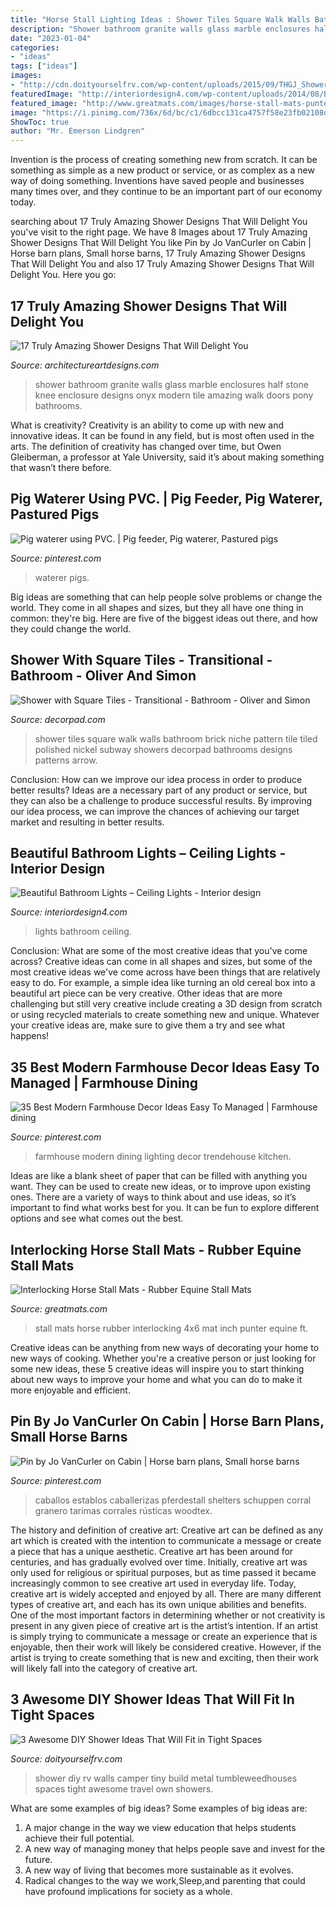 ```yaml
---
title: "Horse Stall Lighting Ideas : Shower Tiles Square Walk Walls Bathroom Brick Niche Pattern Tile Tiled Polished Nickel Subway Showers Decorpad Bathrooms Designs Patterns Arrow"
description: "Shower bathroom granite walls glass marble enclosures half stone knee enclosure designs onyx modern tile amazing walk doors pony bathrooms"
date: "2023-01-04"
categories:
- "ideas"
tags: ["ideas"]
images:
- "http://cdn.doityourselfrv.com/wp-content/uploads/2015/09/THGJ_Shower_-_0001_grande.jpg"
featuredImage: "http://interiordesign4.com/wp-content/uploads/2014/08/Beautiful-Bathroom-Lights-Ceiling-Lights-71.jpg?x37029"
featured_image: "http://www.greatmats.com/images/horse-stall-mats-punter/horse-stall-install.jpg"
image: "https://i.pinimg.com/736x/6d/bc/c1/6dbcc131ca4757f58e23fb02108d52f4.jpg"
ShowToc: true
author: "Mr. Emerson Lindgren"
---
```



Invention is the process of creating something new from scratch. It can be something as simple as a new product or service, or as complex as a new way of doing something. Inventions have saved people and businesses many times over, and they continue to be an important part of our economy today.

	

		
searching about 17 Truly Amazing Shower Designs That Will Delight You you've visit to the right page. We have 8 Images about 17 Truly Amazing Shower Designs That Will Delight You like Pin by Jo VanCurler on Cabin | Horse barn plans, Small horse barns, 17 Truly Amazing Shower Designs That Will Delight You and also 17 Truly Amazing Shower Designs That Will Delight You. Here you go:
		
    
## 17 Truly Amazing Shower Designs That Will Delight You

<img loading=lazy src="http://www.architectureartdesigns.com/wp-content/uploads/2015/11/1370.jpg" onerror="this.onerror=null;this.src='https://tse3.mm.bing.net/th?id=OIP.LrWXG2QPI2v_Q96xph-VVAHaJQ&amp;pid=15.1';" alt="17 Truly Amazing Shower Designs That Will Delight You">

_Source: architectureartdesigns.com_

>shower bathroom granite walls glass marble enclosures half stone knee enclosure designs onyx modern tile amazing walk doors pony bathrooms. 

	

What is creativity?
Creativity is an ability to come up with new and innovative ideas. It can be found in any field, but is most often used in the arts. The definition of creativity has changed over time, but Owen Gleiberman, a professor at Yale University, said it’s about making something that wasn’t there before.

    
## Pig Waterer Using PVC. | Pig Feeder, Pig Waterer, Pastured Pigs

<img loading=lazy src="https://i.pinimg.com/736x/90/ca/28/90ca28d7c031116923e58c96f0acdabc.jpg" onerror="this.onerror=null;this.src='https://tse2.mm.bing.net/th?id=OIP.OSjwXvA_WfqnZtz5XhlovAHaJ3&amp;pid=15.1';" alt="Pig waterer using PVC. | Pig feeder, Pig waterer, Pastured pigs">

_Source: pinterest.com_

>waterer pigs. 

	

Big ideas are something that can help people solve problems or change the world. They come in all shapes and sizes, but they all have one thing in common: they're big. Here are five of the biggest ideas out there, and how they could change the world.

    
## Shower With Square Tiles - Transitional - Bathroom - Oliver And Simon

<img loading=lazy src="http://cdn.decorpad.com/photos/2015/02/04/walk-in-shower-with-square-tiles.jpg" onerror="this.onerror=null;this.src='https://tse1.mm.bing.net/th?id=OIP.heznDV7q_T2tIxdF1BUFTQHaLI&amp;pid=15.1';" alt="Shower with Square Tiles - Transitional - Bathroom - Oliver and Simon">

_Source: decorpad.com_

>shower tiles square walk walls bathroom brick niche pattern tile tiled polished nickel subway showers decorpad bathrooms designs patterns arrow. 

	

Conclusion: How can we improve our idea process in order to produce better results?
Ideas are a necessary part of any product or service, but they can also be a challenge to produce successful results. By improving our idea process, we can improve the chances of achieving our target market and resulting in better results.

    
## Beautiful Bathroom Lights – Ceiling Lights - Interior Design

<img loading=lazy src="http://interiordesign4.com/wp-content/uploads/2014/08/Beautiful-Bathroom-Lights-Ceiling-Lights-71.jpg?x37029" onerror="this.onerror=null;this.src='https://tse1.mm.bing.net/th?id=OIP.YhecePMMilV6x3vI14fw2gDgEs&amp;pid=15.1';" alt="Beautiful Bathroom Lights – Ceiling Lights - Interior design">

_Source: interiordesign4.com_

>lights bathroom ceiling. 

	

Conclusion: What are some of the most creative ideas that you've come across?
Creative ideas can come in all shapes and sizes, but some of the most creative ideas we've come across have been things that are relatively easy to do. For example, a simple idea like turning an old cereal box into a beautiful art piece can be very creative. Other ideas that are more challenging but still very creative include creating a 3D design from scratch or using recycled materials to create something new and unique. Whatever your creative ideas are, make sure to give them a try and see what happens!

    
## 35 Best Modern Farmhouse Decor Ideas Easy To Managed | Farmhouse Dining

<img loading=lazy src="https://i.pinimg.com/originals/0e/7a/7d/0e7a7db6386e3709eb95242c2f7dea80.jpg" onerror="this.onerror=null;this.src='https://tse3.mm.bing.net/th?id=OIP.escfCdk5fIfWvsvsG2u7LQHaLG&amp;pid=15.1';" alt="35 Best Modern Farmhouse Decor Ideas Easy To Managed | Farmhouse dining">

_Source: pinterest.com_

>farmhouse modern dining lighting decor trendehouse kitchen. 

	

Ideas are like a blank sheet of paper that can be filled with anything you want. They can be used to create new ideas, or to improve upon existing ones. There are a variety of ways to think about and use ideas, so it’s important to find what works best for you. It can be fun to explore different options and see what comes out the best.

    
## Interlocking Horse Stall Mats - Rubber Equine Stall Mats

<img loading=lazy src="http://www.greatmats.com/images/horse-stall-mats-punter/horse-stall-install.jpg" onerror="this.onerror=null;this.src='https://tse2.mm.bing.net/th?id=OIP.Ui4VQ1qC17ulwDdm-pKXSAHaHa&amp;pid=15.1';" alt="Interlocking Horse Stall Mats - Rubber Equine Stall Mats">

_Source: greatmats.com_

>stall mats horse rubber interlocking 4x6 mat inch punter equine ft. 

	

Creative ideas can be anything from new ways of decorating your home to new ways of cooking. Whether you're a creative person or just looking for some new ideas, these 5 creative ideas will inspire you to start thinking about new ways to improve your home and what you can do to make it more enjoyable and efficient.

    
## Pin By Jo VanCurler On Cabin | Horse Barn Plans, Small Horse Barns

<img loading=lazy src="https://i.pinimg.com/736x/6d/bc/c1/6dbcc131ca4757f58e23fb02108d52f4.jpg" onerror="this.onerror=null;this.src='https://tse1.mm.bing.net/th?id=OIP.YUJYcMNP1HV2Mqlaq3LiogHaE6&amp;pid=15.1';" alt="Pin by Jo VanCurler on Cabin | Horse barn plans, Small horse barns">

_Source: pinterest.com_

>caballos establos caballerizas pferdestall shelters schuppen corral granero tarimas corrales rústicas woodtex. 

	

The history and definition of creative art: Creative art can be defined as any art which is created with the intention to communicate a message or create a piece that has a unique aesthetic.
Creative art has been around for centuries, and has gradually evolved over time. Initially, creative art was only used for religious or spiritual purposes, but as time passed it became increasingly common to see creative art used in everyday life. Today, creative art is widely accepted and enjoyed by all. There are many different types of creative art, and each has its own unique abilities and benefits.
One of the most important factors in determining whether or not creativity is present in any given piece of creative art is the artist’s intention. If an artist is simply trying to communicate a message or create an experience that is enjoyable, then their work will likely be considered creative. However, if the artist is trying to create something that is new and exciting, then their work will likely fall into the category of creative art.

    
## 3 Awesome DIY Shower Ideas That Will Fit In Tight Spaces

<img loading=lazy src="http://cdn.doityourselfrv.com/wp-content/uploads/2015/09/THGJ_Shower_-_0001_grande.jpg" onerror="this.onerror=null;this.src='https://tse2.mm.bing.net/th?id=OIP.y8pjHqpsWiGgkfQP2LAhgQHaLF&amp;pid=15.1';" alt="3 Awesome DIY Shower Ideas That Will Fit in Tight Spaces">

_Source: doityourselfrv.com_

>shower diy rv walls camper tiny build metal tumbleweedhouses spaces tight awesome travel own showers. 

	

What are some examples of big ideas?
Some examples of big ideas are: 
1. A major change in the way we view education that helps students achieve their full potential. 
2. A new way of managing money that helps people save and invest for the future. 
3. A new way of living that becomes more sustainable as it evolves. 
4. Radical changes to the way we work,Sleep,and parenting that could have profound implications for society as a whole.

